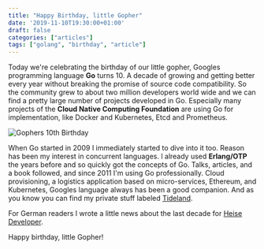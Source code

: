 ```yaml
---
title: "Happy Birthday, little Gopher"
date: '2019-11-10T19:30:00+01:00'
draft: false
categories: ["articles"]
tags: ["golang", "birthday", "article"]
---
```


Today we're celebrating the birthday of our little gopher, Googles programming language **Go** turns 10. A decade of growing and getting better every year without breaking the promise of source code compatibility. So the community grew to about two million developers world wide and we can find a pretty large number of projects developed in Go. Especially many projects of the **Cloud Native Computing Foundation** are using Go for implementation, like Docker and Kubernetes, Etcd and Prometheus. 

![Gophers 10th Birthday ](https://blog.golang.org/10years/gopher10th-small.jpg)

When Go started in 2009 I immediately started to dive into it too. Reason has been my interest in concurrent languages. l already used **Erlang/OTP** the years before and so quickly got the concepts of Go. Talks, articles, and a book followed, and since 2011 I'm using Go professionally. Cloud provisioning, a logistics application based on micro-services, Ethereum, and Kubernetes, Googles language always has been a good companion. And as you know you can find my private stuff labeled [Tideland](https://github.com/tideland/ "Tideland").

For German readers I wrote a little news about the last decade for [Heise Developer](https://www.heise.de/developer/meldung/Programmiersprache-Go-feiert-zehnten-Geburtstag-4583503.html).

Happy birthday, little Gopher!
